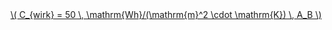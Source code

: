 <a href="/eco2_guide_center/1.%20ECO2%20Logic%20Guide/Hee1_Equation_List.html" class="equation-link" target="_blank" rel="noopener noreferrer">
  \( C_{wirk} = 50 \, \mathrm{Wh}/(\mathrm{m}^2 \cdot \mathrm{K}) \, A_B \) 
</a>
